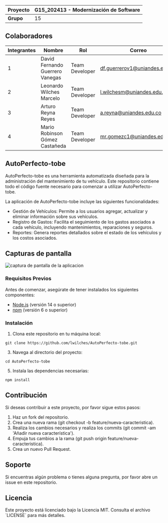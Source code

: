 | Proyecto    | G15_202413 - Modernización de Software  |
|-------------|--------------------------------------|
| **Grupo**   | 15                                   | 

## Colaboradores
| Integrantes | Nombre                          | Rol             | Correo                       |
| ----------- | ------------------------------- | --------------- | ---------------------------- |
|     1       | David Fernando Guerrero Vanegas | Team Developer  | df.guerrerov1@uniandes.edu.co|
|     2       | Leonardo Wilches Marcelo        | Team Developer  | l.wilchesm@uniandes.edu.co   |
|     3       | Arturo Reyna Reyes              | Team Developer  | a.reyna@uniandes.edu.co      |
|     4       | Mario Robinson Gómez Castañeda  | Team Developer  | mr.gomezc1@uniandes.edu.co   |
 

## AutoPerfecto-tobe
AutoPerfecto-tobe es una herramienta automatizada diseñada para la administración del mantenimiento de tu vehículo. Este repositorio contiene todo el código fuente necesario para comenzar a utilizar AutoPerfecto-tobe.

La aplicación de AutoPerfecto-tobe incluye las siguientes funcionalidades: 
* Gestión de Vehículos: Permite a los usuarios agregar, actualizar y eliminar información sobre sus vehículos. 
* Registro de Gastos: Facilita el seguimiento de los gastos asociados a cada vehículo, incluyendo mantenimientos, reparaciones y seguros.
* Reportes: Genera reportes detallados sobre el estado de los vehículos y los costos asociados. 

## Capturas de pantalla
![captura de pantalla de la aplicacion](https://github.com/user-attachments/assets/62a36e43-66bb-46fd-839c-0b09f018deab)

### Requisitos Previos
Antes de comenzar, asegúrate de tener instalados los siguientes componentes:
* [Node.js](https://nodejs.org/en) (versión 14 o superior)
* [npm](https://www.npmjs.com/) (versión 6 o superior)

### Instalación
1. Clona este repositorio en tu máquina local:
```
git clone https://github.com/lwilches/AutoPerfecto-tobe.git
```

3. Navega al directorio del proyecto:
```
cd AutoPerfecto-tobe
```

5. Instala las dependencias necesarias:
```
npm install
```

## Contribución
Si deseas contribuir a este proyecto, por favor sigue estos pasos:
1. Haz un fork del repositorio.
2. Crea una nueva rama (git checkout -b feature/nueva-caracteristica).
3. Realiza los cambios necesarios y realiza los commits (git commit -am 'Añadir nueva característica').
4. Empuja tus cambios a la rama (git push origin feature/nueva-caracteristica).
5. Crea un nuevo Pull Request.

## Soporte
Si encuentras algún problema o tienes alguna pregunta, por favor abre un issue en este repositorio.

## Licencia
Este proyecto está licenciado bajo la Licencia MIT. Consulta el archivo ´LICENSE´ para más detalles.
